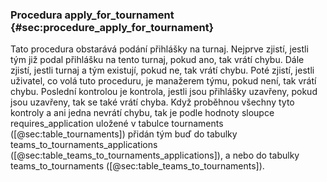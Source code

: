 
### Procedura apply_for_tournament {#sec:procedure_apply_for_tournament}

Tato procedura obstarává podání přihlášky na turnaj.
Nejprve zjistí, jestli tým již podal přihlášku na tento turnaj, pokud ano, tak vrátí chybu.
Dále zjistí, jestli turnaj a tým existují, pokud ne, tak vrátí chybu.
Poté zjistí, jestli uživatel, co volá tuto proceduru, je manažerem týmu, pokud není, tak vrátí chybu.
Poslední kontrolou je kontrola, jestli jsou přihlášky uzavřeny, pokud jsou uzavřeny, tak se také vrátí chyba.
Když proběhnou všechny tyto kontroly a ani jedna nevrátí chybu,
tak je podle hodnoty sloupce requires_application uložené v tabulce tournaments ([@sec:table_tournaments])
přidán tým buď do tabulky teams_to_tournaments_applications ([@sec:table_teams_to_tournaments_applications]),
a nebo do tabulky teams_to_tournaments ([@sec:table_teams_to_tournaments]).

